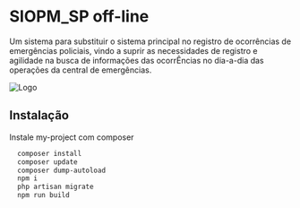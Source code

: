 
# SIOPM_SP off-line

Um sistema para substituir o sistema principal no registro de ocorrências de emergências policiais, vindo a suprir as necessidades de registro e agilidade na busca de informações das ocorrÊncias no dia-a-dia das operações da central de emergências.


![Logo](https://siopm-off.limiarnews.online/public/img/marca1.png)


## Instalação

Instale my-project com composer

```bash
  composer install
  composer update
  composer dump-autoload
  npm i
  php artisan migrate
  npm run build
```
    